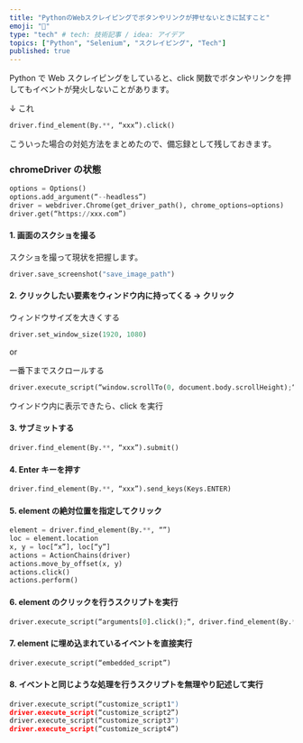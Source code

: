 ```yaml
---
title: "PythonのWebスクレイピングでボタンやリンクが押せないときに試すこと"
emoji: "🐍"
type: "tech" # tech: 技術記事 / idea: アイデア
topics: ["Python", "Selenium", "スクレイピング", "Tech"]
published: true
---
```


Python で Web スクレイピングをしていると、click 関数でボタンやリンクを押してもイベントが発火しないことがあります。

↓ これ

```python
driver.find_element(By.**, “xxx”).click()
```

こういった場合の対処方法をまとめたので、備忘録として残しておきます。

### chromeDriver の状態

```python
options = Options()
options.add_argument(“--headless”)
driver = webdriver.Chrome(get_driver_path(), chrome_options=options)
driver.get(“https://xxx.com”)
```

#### 1. 画面のスクショを撮る

スクショを撮って現状を把握します。

```python
driver.save_screenshot("save_image_path")
```

#### 2. クリックしたい要素をウィンドウ内に持ってくる → クリック

ウィンドウサイズを大きくする

```python
driver.set_window_size(1920, 1080)
```

or

一番下までスクロールする

```python
driver.execute_script(“window.scrollTo(0, document.body.scrollHeight);“)
```

ウインドウ内に表示できたら、click を実行

#### 3. サブミットする

```python
driver.find_element(By.**, “xxx”).submit()
```

#### 4. Enter キーを押す

```python
driver.find_element(By.**, “xxx”).send_keys(Keys.ENTER)
```

#### 5. element の絶対位置を指定してクリック

```python
element = driver.find_element(By.**, “”)
loc = element.location
x, y = loc[“x”], loc[“y”]
actions = ActionChains(driver)
actions.move_by_offset(x, y)
actions.click()
actions.perform()
```

#### 6. element のクリックを行うスクリプトを実行

```python
driver.execute_script(“arguments[0].click();“, driver.find_element(By.**, “”))
```

#### 7. element に埋め込まれているイベントを直接実行

```python
driver.execute_script(“embedded_script”)
```

#### 8. イベントと同じような処理を行うスクリプトを無理やり記述して実行

```python
driver.execute_script(“customize_script1")
driver.execute_script(“customize_script2”)
driver.execute_script(“customize_script3")
driver.execute_script(“customize_script4”)
```

